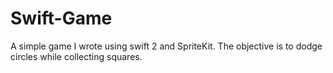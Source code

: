 # Swift-Game

A simple game I wrote using swift 2 and SpriteKit. The objective is to dodge circles while collecting 
squares.
